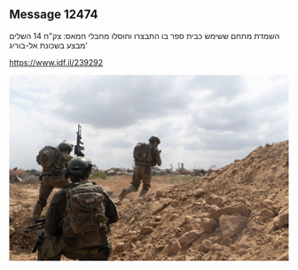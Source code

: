 ## Message 12474

השמדת מתחם ששימש כבית ספר בו התבצרו וחוסלו מחבלי חמאס:
צק"ח 14 השלים מבצע בשכונת אל-בוריג'


 https://www.idf.il/239292

![Photo](12474/12474_photo.jpg)
